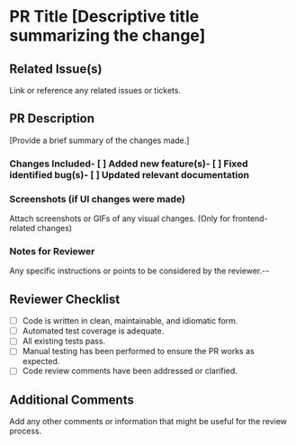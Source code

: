 # PR Title [Descriptive title summarizing the change]

## Related Issue(s)
 Link or reference any related issues or tickets.
 
## PR Description
 [Provide a brief summary of the changes made.]
 
### Changes Included- [ ] Added new feature(s)- [ ] Fixed identified bug(s)- [ ] Updated relevant documentation

### Screenshots (if UI changes were made)
Attach screenshots or GIFs of any visual changes. (Only for frontend-related changes)

### Notes for Reviewer
Any specific instructions or points to be considered by the reviewer.--

## Reviewer Checklist
- [ ] Code is written in clean, maintainable, and idiomatic form.
- [ ] Automated test coverage is adequate.
- [ ] All existing tests pass.
- [ ] Manual testing has been performed to ensure the PR works as expected.
- [ ] Code review comments have been addressed or clarified.

## Additional Comments
Add any other comments or information that might be useful for the review process.
